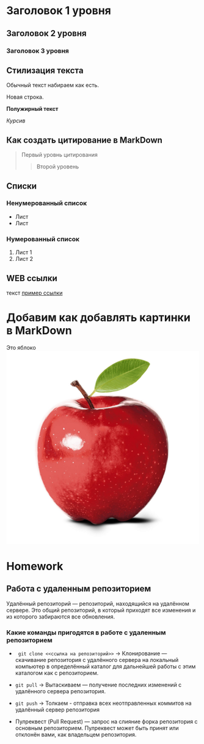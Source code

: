 # Заголовок 1 уровня 

## Заголовок 2 уровня
### Заголовок 3 уровня

## Стилизация текста
Обычный текст набираем как есть.

Новая строка.

**Полужирный текст**

*Курсив* 

## Как создать цитирование в MarkDown
>Первый уровнь цитирования 
>>Второй уровень

## Списки 
### Ненумерованный список
* Лист 
* Лист 

### Нумерованный список
1. Лист 1
2. Лист 2

## WEB ссылки 
текст [пример ссылки](http.example.com "всплывающая подсказка") 

# Добавим как добавлять картинки в MarkDown
Это яблоко 
![Яблоко](apple.jpg)

# Homework 
## Работа с удаленным репозиторием 

Удалённый репозиторий — репозиторий, находящийся на удалённом сервере. Это общий репозиторий, в который приходят все изменения и из которого забираются все обновления.


### Какие команды пригодятся в работе с удаленным репозиторием 

* `` git clone <<ссылка на репозиторий>>`` -> Клонирование — скачивание репозитория с удалённого сервера на локальный компьютер в определённый каталог для дальнейшей работы с этим каталогом как с репозиторием.

* `git pull` -> Вытаскиваем — получение последних изменений с удалённого сервера репозитория.

* `git push` -> Толкаем - отправка всех неотправленных коммитов на удалённый сервер репозитория

* Пулреквест (Pull Request) — запрос на слияние форка репозитория с основным репозиторием. Пулреквест может быть принят или отклонён вами, как владельцем репозитория.
